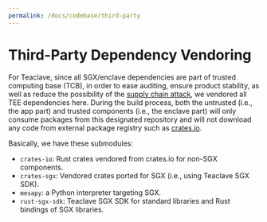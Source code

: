 ```yaml
---
permalink: /docs/codebase/third-party
---
```


# Third-Party Dependency Vendoring

For Teaclave, since all SGX/enclave dependencies are part of trusted computing base (TCB),
in order to ease auditing, ensure product stability, as well as reduce the
possibility of the [supply chain attack](https://en.wikipedia.org/wiki/Supply_chain_attack),
we vendored all TEE dependencies here. During the build process, both the
untrusted (i.e., the app part) and trusted components (i.e., the enclave part)
will only consume packages from this designated repository and will not
download any code from external package registry such as
[crates.io](https://crates.io).

Basically, we have these submodules:
  - `crates-io`: Rust crates vendored from crates.io for non-SGX components.
  - `crates-sgx`: Vendored crates ported for SGX (i.e., using Teaclave SGX SDK).
  - `mesapy`: a Python interpreter targeting SGX.
  - `rust-sgx-sdk`: Teaclave SGX SDK for standard libraries and Rust bindings of
    SGX libraries.
